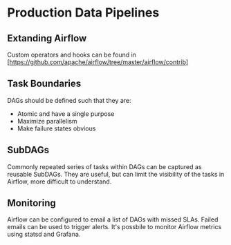 # Production Data Pipelines

## Extanding Airflow

Custom operators and hooks can be found in [https://github.com/apache/airflow/tree/master/airflow/contrib]

## Task Boundaries

DAGs should be defined such that they are:
* Atomic and have a single purpose
* Maximize parallelism
* Make failure states obvious

## SubDAGs

Commonly repeated series of tasks within DAGs can be captured as reusable SubDAGs. They are useful, but can limit the visibility of the tasks in Airflow, more difficult to understand.

## Monitoring

Airflow can be configured to email a list of DAGs with missed SLAs. Failed emails can be used to trigger alerts.
It's possbile to monitor Airflow metrics using statsd and Grafana.